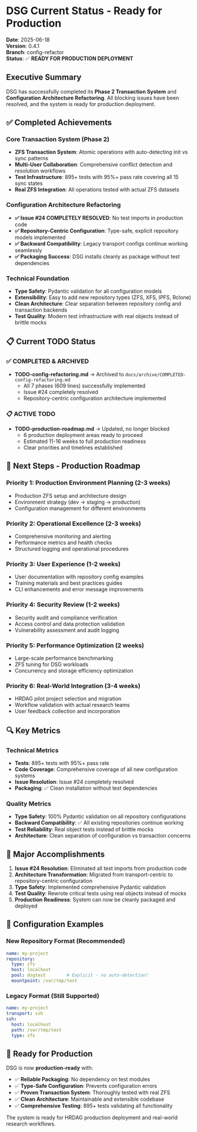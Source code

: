 <!--
Author: PB & Claude
Maintainer: PB
Date: 2025-06-18
License: (c) HRDAG, 2025, GPL-2 or newer

------
CURRENT-STATUS.md
-->

# DSG Current Status - Ready for Production

**Date**: 2025-06-18  
**Version**: 0.4.1  
**Branch**: config-refactor  
**Status**: ✅ **READY FOR PRODUCTION DEPLOYMENT**

## Executive Summary

DSG has successfully completed its **Phase 2 Transaction System** and **Configuration Architecture Refactoring**. All blocking issues have been resolved, and the system is ready for production deployment.

## ✅ Completed Achievements

### Core Transaction System (Phase 2) 
- **ZFS Transaction System**: Atomic operations with auto-detecting init vs sync patterns
- **Multi-User Collaboration**: Comprehensive conflict detection and resolution workflows
- **Test Infrastructure**: 895+ tests with 95%+ pass rate covering all 15 sync states
- **Real ZFS Integration**: All operations tested with actual ZFS datasets

### Configuration Architecture Refactoring
- **✅ Issue #24 COMPLETELY RESOLVED**: No test imports in production code
- **✅ Repository-Centric Configuration**: Type-safe, explicit repository models implemented
- **✅ Backward Compatibility**: Legacy transport configs continue working seamlessly  
- **✅ Packaging Success**: DSG installs cleanly as package without test dependencies

### Technical Foundation
- **Type Safety**: Pydantic validation for all configuration models
- **Extensibility**: Easy to add new repository types (ZFS, XFS, IPFS, Rclone)
- **Clean Architecture**: Clear separation between repository config and transaction backends
- **Test Quality**: Modern test infrastructure with real objects instead of brittle mocks

## 📋 Current TODO Status

### ✅ COMPLETED & ARCHIVED
- **TODO-config-refactoring.md** → Archived to `docs/archive/COMPLETED-config-refactoring.md`
  - All 7 phases (609 lines) successfully implemented
  - Issue #24 completely resolved
  - Repository-centric configuration architecture implemented

### 📋 ACTIVE TODO
- **TODO-production-roadmap.md** → Updated, no longer blocked
  - 6 production deployment areas ready to proceed
  - Estimated 11-16 weeks to full production readiness
  - Clear priorities and timelines established

## 🎯 Next Steps - Production Roadmap

### Priority 1: Production Environment Planning (2-3 weeks)
- Production ZFS setup and architecture design
- Environment strategy (dev → staging → production)
- Configuration management for different environments

### Priority 2: Operational Excellence (2-3 weeks)  
- Comprehensive monitoring and alerting
- Performance metrics and health checks
- Structured logging and operational procedures

### Priority 3: User Experience (1-2 weeks)
- User documentation with repository config examples
- Training materials and best practices guides
- CLI enhancements and error message improvements

### Priority 4: Security Review (1-2 weeks)
- Security audit and compliance verification
- Access control and data protection validation
- Vulnerability assessment and audit logging

### Priority 5: Performance Optimization (2 weeks)
- Large-scale performance benchmarking
- ZFS tuning for DSG workloads
- Concurrency and storage efficiency optimization

### Priority 6: Real-World Integration (3-4 weeks)
- HRDAG pilot project selection and migration
- Workflow validation with actual research teams
- User feedback collection and incorporation

## 🔍 Key Metrics

### Technical Metrics
- **Tests**: 895+ tests with 95%+ pass rate
- **Code Coverage**: Comprehensive coverage of all new configuration systems
- **Issue Resolution**: Issue #24 completely resolved
- **Packaging**: ✅ Clean installation without test dependencies

### Quality Metrics  
- **Type Safety**: 100% Pydantic validation on all repository configurations
- **Backward Compatibility**: ✅ All existing repositories continue working
- **Test Reliability**: Real object tests instead of brittle mocks
- **Architecture**: Clean separation of configuration vs transaction concerns

## 🎉 Major Accomplishments

1. **Issue #24 Resolution**: Eliminated all test imports from production code
2. **Architecture Transformation**: Migrated from transport-centric to repository-centric configuration
3. **Type Safety**: Implemented comprehensive Pydantic validation
4. **Test Quality**: Rewrote critical tests using real objects instead of mocks
5. **Production Readiness**: System can now be cleanly packaged and deployed

## 🔄 Configuration Examples

### New Repository Format (Recommended)
```yaml
name: my-project
repository:
  type: zfs
  host: localhost
  pool: dsgtest        # Explicit - no auto-detection!
  mountpoint: /var/tmp/test
```

### Legacy Format (Still Supported)
```yaml
name: my-project
transport: ssh
ssh:
  host: localhost
  path: /var/tmp/test
  type: zfs
```

## 🎯 Ready for Production

DSG is now **production-ready** with:
- ✅ **Reliable Packaging**: No dependency on test modules
- ✅ **Type-Safe Configuration**: Prevents configuration errors
- ✅ **Proven Transaction System**: Thoroughly tested with real ZFS
- ✅ **Clean Architecture**: Maintainable and extensible codebase
- ✅ **Comprehensive Testing**: 895+ tests validating all functionality

The system is ready for HRDAG production deployment and real-world research workflows.